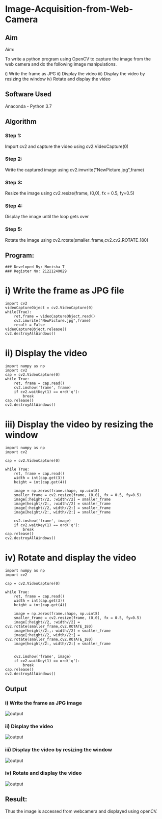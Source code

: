 # Image-Acquisition-from-Web-Camera
## Aim
 
Aim:
 
To write a python program using OpenCV to capture the image from the web camera and do the following image manipulations.

i) Write the frame as JPG 
ii) Display the video 
iii) Display the video by resizing the window
iv) Rotate and display the video

## Software Used
Anaconda - Python 3.7
## Algorithm

### Step 1:
Import cv2 and capture the video using cv2.VideoCapture(0)


### Step 2:
Write the captured image using cv2.imwrite("NewPicture.jpg",frame)


### Step 3:
Resize the image using cv2.resize(frame, (0,0), fx = 0.5, fy=0.5)


### Step 4:
Display the image until the loop gets over


### Step 5:
Rotate the image using cv2.rotate(smaller_frame,cv2.cv2.ROTATE_180)


## Program:
``` 
### Developed By: Monisha T
### Register No: 21221240029
```

# i) Write the frame as JPG file
```
import cv2
videoCaptureObject = cv2.VideoCapture(0)
while(True):
    ret,frame = videoCaptureObject.read()
    cv2.imwrite("NewPicture.jpg",frame)
    result = False
videoCaptureObject.release()
cv2.destroyAllWindows()

```


# ii) Display the video

```
import numpy as np
import cv2
cap = cv2.VideoCapture(0)
while True:
    ret, frame = cap.read()
    cv2.imshow('frame', frame)
    if cv2.waitKey(1) == ord('q'):
        break
cap.release()
cv2.destroyAllWindows()

```




# iii) Display the video by resizing the window

```
import numpy as np
import cv2

cap = cv2.VideoCapture(0)

while True:
    ret, frame = cap.read()
    width = int(cap.get(3))
    height = int(cap.get(4))
    
    image = np.zeros(frame.shape, np.uint8)
    smaller_frame = cv2.resize(frame, (0,0), fx = 0.5, fy=0.5)
    image[:height//2, :width//2] = smaller_frame
    image[height//2:, :width//2] = smaller_frame
    image[:height//2, width//2:] = smaller_frame
    image[height//2:, width//2:] = smaller_frame

    cv2.imshow('frame', image)
    if cv2.waitKey(1) == ord('q'):
        break
cap.release()
cv2.destroyAllWindows()
```





# iv) Rotate and display the video

```
import numpy as np
import cv2

cap = cv2.VideoCapture(0)

while True:
    ret, frame = cap.read()
    width = int(cap.get(3))
    height = int(cap.get(4))
    
    image = np.zeros(frame.shape, np.uint8)
    smaller_frame = cv2.resize(frame, (0,0), fx = 0.5, fy=0.5)
    image[:height//2, :width//2] = cv2.rotate(smaller_frame,cv2.ROTATE_180)
    image[height//2:,: width//2] = smaller_frame
    image[:height//2, width//2:] = cv2.rotate(smaller_frame,cv2.ROTATE_180)
    image[height//2:, width//2:] = smaller_frame


    cv2.imshow('frame', image)
    if cv2.waitKey(1) == ord('q'):
        break
cap.release()
cv2.destroyAllWindows()

```


## Output

### i) Write the frame as JPG image

![output](./output1.png)


### ii) Display the video

![output](./output2.png)


### iii) Display the video by resizing the window

![output](./output3.png)



### iv) Rotate and display the video

![output](./output4.png)





## Result:
Thus the image is accessed from webcamera and displayed using openCV.
